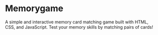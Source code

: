 # Memorygame
A simple and interactive memory card matching game built with HTML, CSS, and JavaScript. Test your memory skills by matching pairs of cards!
